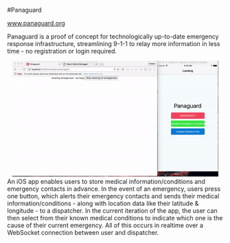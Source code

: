#Panaguard

www.panaguard.org

Panaguard is a proof of concept for technologically up-to-date emergency response infrastructure, streamlining 9-1-1 to relay more information in less time - no registration or login required. 
<div style="text-align:center" align="center">
	<img src="https://github.com/llopinator/Panaguard/blob/master/Panaguard.gif" 
		display="block"/>
</div>
An iOS app enables users to store medical information/conditions and emergency contacts in advance. In the event of an emergency, users press one button, which alerts their emergency contacts and sends their medical information/conditions - along with location data like their latitude & longitude - to a dispatcher. In the current iteration of the app, the user can then select from their known medical conditions to indicate which one is the cause of their current emergency. All of this occurs in realtime over a WebSocket connection between user and dispatcher.
